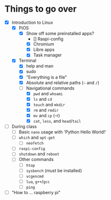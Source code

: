 # Things to go over

- [x] Introduction to Linux
  - [x] PiOS
    - [x] Show off some preinstalled apps?
      - [] Raspi-config
      - [x] Chromium
      - [x] Libre apps
      - [x] Task manager
  - [x] Terminal
    - [x] help and man
    - [x] sudo
    - [x] "Everything is a file"
    - [x] Absolute and relative paths (`~` and `/`)
    - [ ] Navigational commands
      - [x] `pwd` and `whoami`
      - [x] `ls` and `cd`
      - [x] `touch` and `mkdir`
      - [x] `rm` and `rmdir`
      - [x] `mv` and `cp` (-r)
      - [x] `cat`, `less`, and `head`/`tail`
- [ ] During class
  - [ ] Basic `nano` usage with 'Python Hello World!'
  - [ ] `which` and `apt-get`
    - [ ] `neofetch`
  - [ ] `raspi-config`
  - [ ] `shutdown` and `reboot`
  - [ ] Other commands
    - [ ] `htop`
    - [ ] `sysbench` (must be installed)
    - [ ] `vcgencmd`
    - [ ] `lua`, `g++`/`gcc`
    - [ ] `ping`
- [ ] "How to ... raspberry pi"
